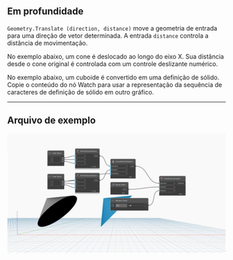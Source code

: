 <!--- Autodesk.DesignScript.Geometry.Geometry.Translate(direction, distance) --->
<!--- M4QGSXM2OJC62OCBK7RPJB4QI2KY3B3N3OAB4I4GHJNAOMXLKKRA --->
## Em profundidade
`Geometry.Translate (direction, distance)` move a geometria de entrada para uma direção de vetor determinada. A entrada `distance` controla a distância de movimentação.

No exemplo abaixo, um cone é deslocado ao longo do eixo X. Sua distância desde o cone original é controlada com um controle deslizante numérico.

No exemplo abaixo, um cuboide é convertido em uma definição de sólido. Copie o conteúdo do nó Watch para usar a representação da sequência de caracteres de definição de sólido em outro gráfico.

___
## Arquivo de exemplo

![Geometry.Translate](./M4QGSXM2OJC62OCBK7RPJB4QI2KY3B3N3OAB4I4GHJNAOMXLKKRA_img.jpg)
